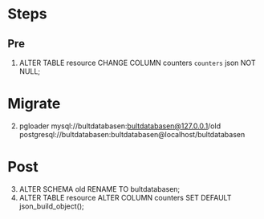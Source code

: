 # Steps

## Pre

1. ALTER TABLE resource CHANGE COLUMN counters `counters` json NOT NULL;

# Migrate

2. pgloader mysql://bultdatabasen:bultdatabasen@127.0.0.1/old postgresql://bultdatabasen:bultdatabasen@localhost/bultdatabasen

# Post

3. ALTER SCHEMA old RENAME TO bultdatabasen;
4. ALTER TABLE resource ALTER COLUMN counters SET DEFAULT json_build_object();
